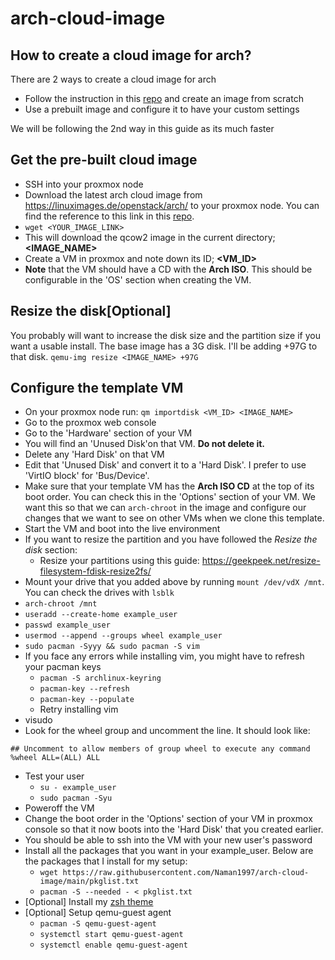 # arch-cloud-image

## How to create a cloud image for arch?

There are 2 ways to create a cloud image for arch
- Follow the instruction in this [repo](https://github.com/hartwork/image-bootstrap) and create an image from scratch
- Use a prebuilt image and configure it to have your custom settings

We will be following the 2nd way in this guide as its much faster

## Get the pre-built cloud image

- SSH into your proxmox node
- Download the latest arch cloud image from https://linuximages.de/openstack/arch/ to your proxmox node. You can find the reference to this link in this [repo](https://github.com/hartwork/image-bootstrap).
- `wget <YOUR_IMAGE_LINK>`
- This will download the qcow2 image in the current directory; **<IMAGE_NAME>**
- Create a VM in proxmox and note down its ID; **<VM_ID>**
- **Note** that the VM should have a CD with the **Arch ISO**. This should be configurable in the 'OS' section when creating the VM.


## Resize the disk[Optional]
You probably will want to increase the disk size and the partition size if you want a usable install. The base image has a 3G disk. I'll be adding +97G to that disk.
`qemu-img resize <IMAGE_NAME> +97G`

## Configure the template VM

- On your proxmox node run: `qm importdisk <VM_ID> <IMAGE_NAME>`
- Go to the proxmox web console
- Go to the 'Hardware' section of your VM
- You will find an 'Unused Disk'on that VM. **Do not delete it.**
- Delete any 'Hard Disk' on that VM
- Edit that 'Unused Disk' and convert it to a 'Hard Disk'. I prefer to use 'VirtIO block' for 'Bus/Device'.
- Make sure that your template VM has the **Arch ISO CD** at the top of its boot order. You can check this in the 'Options' section of your VM. We want this so that we can `arch-chroot` in the image and configure our changes that we want to see on other VMs when we clone this template.
- Start the VM and boot into the live environment
- If you want to resize the partition and you have followed the *Resize the disk* section:
    - Resize your partitions using this guide: https://geekpeek.net/resize-filesystem-fdisk-resize2fs/
- Mount your drive that you added above by running `mount /dev/vdX /mnt`. You can check the drives with `lsblk`
- `arch-chroot /mnt`
- `useradd --create-home example_user`
- `passwd example_user`
- `usermod --append --groups wheel example_user`
- `sudo pacman -Syyy && sudo pacman -S vim`
- If you face any errors while installing vim, you might have to refresh your pacman keys
    - `pacman -S archlinux-keyring`
    - `pacman-key --refresh`
    - `pacman-key --populate`
    - Retry installing vim
- visudo
- Look for the wheel group and uncomment the line. It should look like:
```
## Uncomment to allow members of group wheel to execute any command
%wheel ALL=(ALL) ALL
```
- Test your user
  - `su - example_user`
  - `sudo pacman -Syu`
- Poweroff the VM
- Change the boot order in the 'Options' section of your VM in proxmox console so that it now boots into the 'Hard Disk' that you created earlier.
- You should be able to ssh into the VM with your new user's password
- Install all the packages that you want in your example_user. Below are the packages that I install for my setup:
  - `wget https://raw.githubusercontent.com/Naman1997/arch-cloud-image/main/pkglist.txt`
  - `pacman -S --needed - < pkglist.txt`
- [Optional] Install my [zsh theme](https://github.com/Naman1997/Terminal-themes/tree/main/zsh)
- [Optional] Setup qemu-guest agent
    - `pacman -S qemu-guest-agent`
    - `systemctl start qemu-guest-agent`
    - `systemctl enable qemu-guest-agent`

